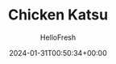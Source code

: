 ---
draft: true # Use this only for setting draft status
hidden: false # Use this to hide unwanted recipes
slug: # <post-title>
title: 'Chicken Katsu'
description: "It’s pretty tough to beat the rich flavor and crispy texture of Japanese katsu. In this riff on the dish, we coat pork chops in sour cream and panko, then shallow-fry them until crunchy and golden brown. Ginger-infused rice and sesame-studded roasted carrots make the perfect pairing, and tangy, savory-sweet katsu sauce tops every crunchy bite."
image: https://img.hellofresh.com/f_auto,fl_lossy,q_auto,w_1200/hellofresh_s3/image/63f4dada6efaf0981d04e7bf-7adf9c42.jpg
date: 2024-01-31T00:50:34+00:00
author: HelloFresh

tags: []
categories: "main course"
cuisines: "Asian"
allergens: ['Wheat', 'Milk', 'Soy', 'Sesame']

calories: 910
preptime: ['35 minutes', '10 minutes']
cooktime: # 180 = 3 Hours | In minutes
totaltime: PT35M
servings: 2

links:
  - description: "It’s pretty tough to beat the rich flavor and crispy texture of Japanese katsu. In this riff on the dish, we coat pork chops in sour cream and panko, then shallow-fry them until crunchy and golden brown. Ginger-infused rice and sesame-studded roasted carrots make the perfect pairing, and tangy, savory-sweet katsu sauce tops every crunchy bite."
    website: https://www.hellofresh.com/recipes/chicken-katsu-65a842864bb81dc143a6dcd9
    image: https://img.hellofresh.com/f_auto,fl_lossy,q_auto,w_1200/hellofresh_s3/image/63f4dada6efaf0981d04e7bf-7adf9c42.jpg
 
weight: # 1 | You can add weight to some posts to override the default sorting (date descending)

comments: false # Keep False

ingredients: ['12 ounce Carrots', '1 thumb Ginger', '2 unit Scallions', '½ cup Jasmine Rice', '1 teaspoon Garlic Powder', '1 cup Panko Breadcrumbs', '1.5 tablespoon Sour Cream', '10 ounce Chicken Cutlets', '4 tablespoon Katsu Sauce', '1 tablespoon Sesame Seeds', '1 tablespoon Cooking Oil', '1 tablespoon Butter', ' Salt', ' Pepper']

instructionTitles: ['Prep', 'Roast Carrots', 'Cook Rice', 'Coat Pork', 'Cook Pork', 'Finish & Serve']
instructions: ['• Adjust rack to top position and preheat oven to 425 degrees. Wash and dry produce. • Trim, peel, and cut carrots on a diagonal into ½-inch-thick pieces. Peel and mince or grate ginger. Trim and thinly slice scallions, separating whites from greens.', '• Toss carrots on a baking sheet with a large drizzle of oil, salt, and pepper. Roast on top rack until tender, 20-25 minutes. • Once roasted, carefully toss with sesame seeds.', '• While carrots roast, heat a drizzle of oil in a small pot over medium-high heat. Add ginger and scallion whites; cook, stirring, until fragrant, 1 minute. • Stir in rice, ¾ cup water (1¼ cups for 4 servings), and a pinch of salt. Bring to a boil, then cover and reduce heat to low. Cook until rice is tender, 15-18 minutes. • Keep covered off heat until ready to serve.', '• Meanwhile, pat pork* dry with paper towels; place between two large pieces of plastic wrap. Pound with a mallet or rolling pin until pork is about ½-inch thick. • Place panko, garlic powder, salt (we used 1 tsp; 2 tsp for 4 servings), and pepper in a gallon-size zip-close bag. • Place sour cream in a medium bowl; add pork and turn to evenly coat. • Add coated pork to bag with seasoned panko and seal to close. Shake until pork is evenly coated. TIP: You may need to move around pork chops in bag, pressing with your hands, to spread out panko and make it stick. Swap in chicken for pork. TIP: If your cutlets are already ½ inch thick, you can skip the pounding.', '• Heat a ¼-inch layer of oil in a large, preferably nonstick, pan over medium-high heat. Once oil is shimmering and hot enough that a pinch of panko sizzles when added to pan, add coated pork (discard any remaining panko in bag). • Cook until panko is golden brown and pork is cooked through, 3-5 minutes per side. (For 4 servings, cook in batches.) • Transfer to a paper-towel-lined plate. Cook coated chicken as instructed until cooked through, 3-5 minutes per side.', '• Place katsu sauce in a small microwave-safe bowl; microwave until warmed through, 30 seconds. • Fluff rice with a fork; stir in 1 TBSP butter (2 TBSP for 4 servings) and season with salt and pepper. • Divide rice, pork, and carrots between plates. Drizzle pork with katsu sauce. Sprinkle with scallion greens and serve. Chicken is fully cooked when internal temperature reaches 165°.']
---